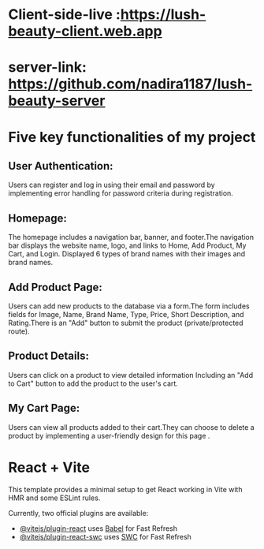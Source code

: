 # Client-side-live :https://lush-beauty-client.web.app
# server-link: https://github.com/nadira1187/lush-beauty-server
# Five key functionalities of my project
## User Authentication:
Users can register and log in using their email and password by implementing error handling for password criteria during registration.
## Homepage:
The homepage includes a navigation bar, banner, and footer.The navigation bar displays the website name, logo, and links to Home, Add Product, My Cart, and Login.
Displayed  6 types of brand names with their images and brand names.
## Add Product Page:
Users can add new products to the database via a form.The form includes fields for Image, Name, Brand Name, Type, Price, Short Description, and Rating.There is an "Add" button to submit the product (private/protected route).
## Product Details:
Users can click on a product to view detailed information Including an "Add to Cart" button to add the product to the user's cart.
## My Cart Page:
Users can view all products added to their cart.They can choose to delete a product by implementing a user-friendly design for this page .






























































# React + Vite

This template provides a minimal setup to get React working in Vite with HMR and some ESLint rules.

Currently, two official plugins are available:

- [@vitejs/plugin-react](https://github.com/vitejs/vite-plugin-react/blob/main/packages/plugin-react/README.md) uses [Babel](https://babeljs.io/) for Fast Refresh
- [@vitejs/plugin-react-swc](https://github.com/vitejs/vite-plugin-react-swc) uses [SWC](https://swc.rs/) for Fast Refresh
